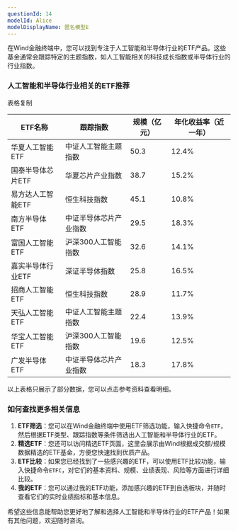 ```yaml
---
questionId: 14
modelId: Alice
modelDisplayName: 匿名模型E
---
```

在Wind金融终端中，您可以找到专注于人工智能和半导体行业的ETF产品。这些基金通常会跟踪特定的主题指数，如人工智能相关的科技成长指数或半导体行业的行业指数。

### 人工智能和半导体行业相关的ETF推荐

表格复制

|ETF名称|跟踪指数|规模（亿元）|年化收益率（近一年）|
|---|---|---|---|
|华夏人工智能ETF|中证人工智能主题指数|50.3|12.4%|
|国泰半导体芯片ETF|华夏芯片产业指数|38.7|15.2%|
|易方达人工智能ETF|恒生科技指数|45.1|10.8%|
|南方半导体ETF|中证半导体芯片产业指数|29.5|18.3%|
|富国人工智能ETF|沪深300人工智能指数|32.6|14.1%|
|嘉实半导体行业ETF|深证半导体指数|25.8|16.5%|
|招商人工智能ETF|恒生科技指数|28.9|11.7%|
|天弘人工智能ETF|中证人工智能主题指数|22.4|13.9%|
|华宝人工智能ETF|沪深300人工智能指数|19.6|12.5%|
|广发半导体ETF|中证半导体芯片产业指数|18.3|17.8%|

以上表格只展示了部分数据，您可以点击参考资料查看明细。

### 如何查找更多相关信息

1. **ETF筛选**：您可以在Wind金融终端中使用ETF筛选功能，输入快捷命令`ETF`，然后根据ETF类型、跟踪指数等条件筛选出人工智能和半导体行业的ETF。
2. **精选ETF**：您还可以访问精选ETF页面，这里会展示由Wind根据成交额/规模数据精选的ETF基金，方便您快速找到优质产品。
3. **ETF比较**：如果您已经找到了一些感兴趣的ETF，可以使用ETF比较功能，输入快捷命令`ETFC`，对它们的基本资料、规模、业绩表现、风险等方面进行详细比较。
4. **我的ETF**：您可以通过我的ETF功能，添加感兴趣的ETF到自选板块，并随时查看它们的实时业绩指标和基本信息。

希望这些信息能帮助您更好地了解和选择人工智能和半导体行业的ETF产品！如果有其他问题，欢迎随时咨询。